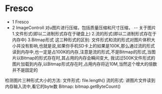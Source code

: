 # Fresco
- 1 Fresco
- 2 ImageControll
 对u图片进行压缩，包括质量压缩和尺寸压缩，
 -- 关于图片
 1.文件形式(即以二进制形式存在于硬盘上)
2.流的形式(即以二进制形式存在于内存中)
3.Bitmap形式
这三种形式的区别: 文件形式和流的形式对图片体积大小并没有影响,也就是说,如果你手机SD卡上的如果是100K,那么通过流的形式读到内存中,也一定是占100K的内存,注意是流的形式,不是Bitmap的形式,当图片以Bitmap的形式存在时,其占用的内存会瞬间变大, 我试过500K文件形式的图片加载到内存,以Bitmap形式存在时,占用内存将近10M,当然这个增大的倍数并不是固定的

检测图片三种形式大小的方法:
文件形式: file.length()
流的形式: 讲图片文件读到内存输入流中,看它的byte数
Bitmap:    bitmap.getByteCount()
 
